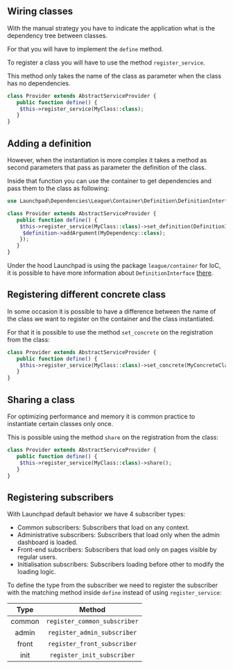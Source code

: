 ## Wiring classes

With the manual strategy you have to indicate the application what is the dependency tree between classes.

For that you will have to implement the `define` method.

To register a class you will have to use the method `register_service`.

This method only takes the name of the class as parameter when the class has no dependencies.

```php
class Provider extends AbstractServiceProvider {
   public function define() {
    $this->register_service(MyClass::class);
   }
}
```

## Adding a definition
However, when the instantiation is more complex it takes a method as second parameters that pass as parameter the definition of the class.

Inside that function you can use the container to get dependencies and pass them to the class as following:

```php
use Launchpad\Dependencies\League\Container\Definition\DefinitionInterface;

class Provider extends AbstractServiceProvider {
   public function define() {
    $this->register_service(MyClass::class)->set_definition(DefinitionInterface::class $defintion) {
     $definition->addArgument(MyDependency::class);
    });
   }
}
```

Under the hood Launchpad is using the package `league/container` for IoC, it is possible to have more information about `DefinitionInterface` [there](https://container.thephpleague.com/unstable/definitions/).

## Registering different concrete class

In some occasion it is possible to have a difference between the name of the class we want to register on the container and the class instantiated.

For that it is possible to use the method `set_concrete` on the registration from the class:

```php
class Provider extends AbstractServiceProvider {
   public function define() {
    $this->register_service(MyClass::class)->set_concrete(MyConcreteClass::class);
   }
}
```

## Sharing a class

For optimizing performance and memory it is common practice to instantiate certain classes only once.

This is possible using the method `share` on the registration from the class:

```php
class Provider extends AbstractServiceProvider {
   public function define() {
    $this->register_service(MyClass::class)->share();
   }
}
```

## Registering subscribers

With Launchpad default behavior we have 4 subscriber types:
- Common subscribers: Subscribers that load on any context.
- Administrative subscribers: Subscribers that load only when the admin dashboard is loaded.
- Front-end subscribers: Subscribers that load only on pages visible by regular users.
- Initialisation subscribers: Subscribers loading before other to modify the loading logic.

To define the type from the subscriber we need to register the subscriber with the matching method inside `define` instead of using `register_service`:

| Type | Method |
|:----:|:------:|
| common | `register_common_subscriber`   |
| admin  | `register_admin_subscriber`   |
| front  | `register_front_subscriber`   |
| init   | `register_init_subscriber`   |
